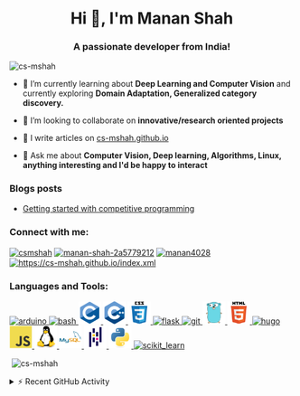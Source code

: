 <h1 align="center">Hi 👋, I'm Manan Shah</h1>
<h3 align="center">A passionate developer from India!</h3>

<p align="left"> <img src="https://komarev.com/ghpvc/?username=cs-mshah&label=Profile%20views&color=0e75b6&style=flat" alt="cs-mshah" /> </p>

<!-- - 🔭 I’m currently working on **test** -->

- 🌱 I’m currently learning about **Deep Learning and Computer Vision** and currently exploring **Domain Adaptation, Generalized category discovery.**

- 👯 I’m looking to collaborate on **innovative/research oriented projects**

- 📝 I write articles on [cs-mshah.github.io](https://cs-mshah.github.io)

- 💬 Ask me about **Computer Vision, Deep learning, Algorithms, Linux, anything interesting and I'd be happy to interact**

### Blogs posts
<!-- BLOG-POST-LIST:START -->
- [Getting started with competitive programming](https://cs-mshah.github.io/posts/getting_started_with_cp/)
<!-- BLOG-POST-LIST:END -->

<h3 align="left">Connect with me:</h3>
<p align="left">
<a href="https://dev.to/csmshah" target="blank"><img align="center" src="https://raw.githubusercontent.com/rahuldkjain/github-profile-readme-generator/master/src/images/icons/Social/devto.svg" alt="csmshah" height="30" width="40" /></a>
<a href="https://linkedin.com/in/manan-shah-2a5779212" target="blank"><img align="center" src="https://raw.githubusercontent.com/rahuldkjain/github-profile-readme-generator/master/src/images/icons/Social/linked-in-alt.svg" alt="manan-shah-2a5779212" height="30" width="40" /></a>
<a href="https://instagram.com/manan4028" target="blank"><img align="center" src="https://raw.githubusercontent.com/rahuldkjain/github-profile-readme-generator/master/src/images/icons/Social/instagram.svg" alt="manan4028" height="30" width="40" /></a>
<a href="https://cs-mshah.github.io/index.xml" target="blank"><img align="center" src="https://raw.githubusercontent.com/rahuldkjain/github-profile-readme-generator/master/src/images/icons/Social/rss.svg" alt="https://cs-mshah.github.io/index.xml" height="30" width="40" /></a>
</p>

<h3 align="left">Languages and Tools:</h3>
<p align="left"> <a href="https://www.arduino.cc/" target="_blank" rel="noreferrer"> <img src="https://cdn.worldvectorlogo.com/logos/arduino-1.svg" alt="arduino" width="40" height="40"/> </a> <a href="https://www.gnu.org/software/bash/" target="_blank" rel="noreferrer"> <img src="https://www.vectorlogo.zone/logos/gnu_bash/gnu_bash-icon.svg" alt="bash" width="40" height="40"/> </a> <a href="https://www.cprogramming.com/" target="_blank" rel="noreferrer"> <img src="https://raw.githubusercontent.com/devicons/devicon/master/icons/c/c-original.svg" alt="c" width="40" height="40"/> </a> <a href="https://www.w3schools.com/cpp/" target="_blank" rel="noreferrer"> <img src="https://raw.githubusercontent.com/devicons/devicon/master/icons/cplusplus/cplusplus-original.svg" alt="cplusplus" width="40" height="40"/> </a> <a href="https://www.w3schools.com/css/" target="_blank" rel="noreferrer"> <img src="https://raw.githubusercontent.com/devicons/devicon/master/icons/css3/css3-original-wordmark.svg" alt="css3" width="40" height="40"/> </a> <a href="https://flask.palletsprojects.com/" target="_blank" rel="noreferrer"> <img src="https://www.vectorlogo.zone/logos/pocoo_flask/pocoo_flask-icon.svg" alt="flask" width="40" height="40"/> </a> <a href="https://git-scm.com/" target="_blank" rel="noreferrer"> <img src="https://www.vectorlogo.zone/logos/git-scm/git-scm-icon.svg" alt="git" width="40" height="40"/> </a> <a href="https://golang.org" target="_blank" rel="noreferrer"> <img src="https://raw.githubusercontent.com/devicons/devicon/master/icons/go/go-original.svg" alt="go" width="40" height="40"/> </a> <a href="https://www.w3.org/html/" target="_blank" rel="noreferrer"> <img src="https://raw.githubusercontent.com/devicons/devicon/master/icons/html5/html5-original-wordmark.svg" alt="html5" width="40" height="40"/> </a> <a href="https://gohugo.io/" target="_blank" rel="noreferrer"> <img src="https://api.iconify.design/logos-hugo.svg" alt="hugo" width="40" height="40"/> </a> <a href="https://developer.mozilla.org/en-US/docs/Web/JavaScript" target="_blank" rel="noreferrer"> <img src="https://raw.githubusercontent.com/devicons/devicon/master/icons/javascript/javascript-original.svg" alt="javascript" width="40" height="40"/> </a> <a href="https://www.linux.org/" target="_blank" rel="noreferrer"> <img src="https://raw.githubusercontent.com/devicons/devicon/master/icons/linux/linux-original.svg" alt="linux" width="40" height="40"/> </a> <a href="https://www.mysql.com/" target="_blank" rel="noreferrer"> <img src="https://raw.githubusercontent.com/devicons/devicon/master/icons/mysql/mysql-original-wordmark.svg" alt="mysql" width="40" height="40"/> </a> <a href="https://pandas.pydata.org/" target="_blank" rel="noreferrer"> <img src="https://raw.githubusercontent.com/devicons/devicon/2ae2a900d2f041da66e950e4d48052658d850630/icons/pandas/pandas-original.svg" alt="pandas" width="40" height="40"/> </a> <a href="https://www.python.org" target="_blank" rel="noreferrer"> <img src="https://raw.githubusercontent.com/devicons/devicon/master/icons/python/python-original.svg" alt="python" width="40" height="40"/> </a> <a href="https://scikit-learn.org/" target="_blank" rel="noreferrer"> <img src="https://upload.wikimedia.org/wikipedia/commons/0/05/Scikit_learn_logo_small.svg" alt="scikit_learn" width="40" height="40"/> </a> </p>

<p>&nbsp;<img align="center" src="https://github-readme-stats.vercel.app/api?username=cs-mshah&show_icons=true&locale=en" alt="cs-mshah" /></p>

<details>
  <summary>⚡ Recent GitHub Activity</summary>

<!--START_SECTION:activity-->
1. 🗣 Commented on [#6](https://github.com/coddingtonbear/obsidian-local-rest-api/issues/6) in [coddingtonbear/obsidian-local-rest-api](https://github.com/coddingtonbear/obsidian-local-rest-api)
2. 🗣 Commented on [#6](https://github.com/coddingtonbear/obsidian-local-rest-api/issues/6) in [coddingtonbear/obsidian-local-rest-api](https://github.com/coddingtonbear/obsidian-local-rest-api)
<!--END_SECTION:activity-->

</details>
